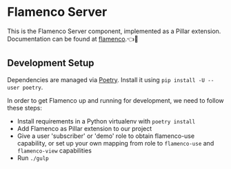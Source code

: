 # Flamenco Server

This is the Flamenco Server component, implemented as a Pillar extension.
Documentation can be found at [flamenco](https://flamenco.blender.org/usage/quickstart/).👈🔶

## Development Setup

Dependencies are managed via [Poetry](https://poetry.eustace.io/). Install it using
`pip install -U --user poetry`.

In order to get Flamenco up and running for development, we need to follow these steps:

- Install requirements in a Python virtualenv with `poetry install`
- Add Flamenco as Pillar extension to our project
- Give a user 'subscriber' or 'demo' role to obtain flamenco-use capability, or set up your own
  mapping from role to `flamenco-use` and `flamenco-view` capabilities
- Run `./gulp`
